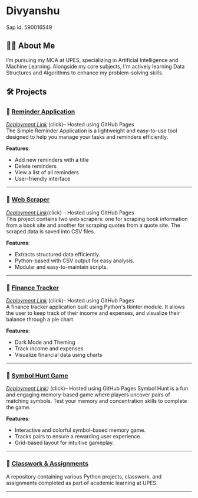 # Divyanshu
 Sap id: 590016549

## 👨‍💻 About Me  
I’m pursuing my MCA at UPES, specializing in Artificial Intelligence and Machine Learning. Alongside my core subjects, I'm actively learning Data Structures and Algorithms to enhance my problem-solving skills.

## 🛠 Projects  
### ⿡ [Reminder Application](https://github.com/divyansshu/Simple-reminder-application)  
*[Deployment Link](https://divyansshu.github.io/Simple-reminder-application/)* (click)– Hosted using GitHub Pages<br>
The Simple Reminder Application is a lightweight and easy-to-use tool designed to help you manage your tasks and reminders efficiently.

**Features**:  
- Add new reminders with a title
- Delete reminders
- View a list of all reminders
- User-friendly interface
  
---

### ⿢ [Web Scraper](https://github.com/divyansshu/Basic-web-scrapper)
*[Deployment Link](https://divyansshu.github.io/Basic-web-scrapper/)*(click) – Hosted using GitHub Pages <br>
 This project contains two web scrapers: one for scraping book information from a book site and another for scraping quotes from a quote site. The scraped data is saved into CSV files.
 
 **Features**:
 - Extracts structured data efficiently.
 - Python-based with CSV output for easy analysis.
 - Modular and easy-to-maintain scripts.
 
 ---

### ⿣ [Finance Tracker](https://github.com/divyansshu/Finance-Tracker)  
*[Deployment Link](https://divyansshu.github.io/Finance-Tracker/)* (click)– Hosted using GitHub Pages<br>
A finance tracker application built using Python's tkinter module. It allows the user to keep track of their income and expenses, and visualize their balance through a pie chart.

**Features**:  
- Dark Mode and Theming
- Track income and expenses
- Visualize financial data using charts
---

### ⿤ [Symbol Hunt Game](https://github.com/divyansshu/Symbol-Hunt)  
*[Deployment Link](https://divyansshu.github.io/Symbol-Hunt/))* (click)– Hosted using GitHub Pages 
Symbol Hunt is a fun and engaging memory-based game where players uncover pairs of matching symbols. Test your memory and concentration skills to complete the game.

**Features**:  
- Interactive and colorful symbol-based memory game.
- Tracks pairs to ensure a rewarding user experience.
- Grid-based layout for intuitive gameplay.
---

### ⿦ [Classwork & Assignments](https://github.com/divyansshu/python/tree/main/upes%20python%20class%20assignment)  
A repository containing various Python projects, classwork, and assignments completed as part of academic learning at UPES.

---









